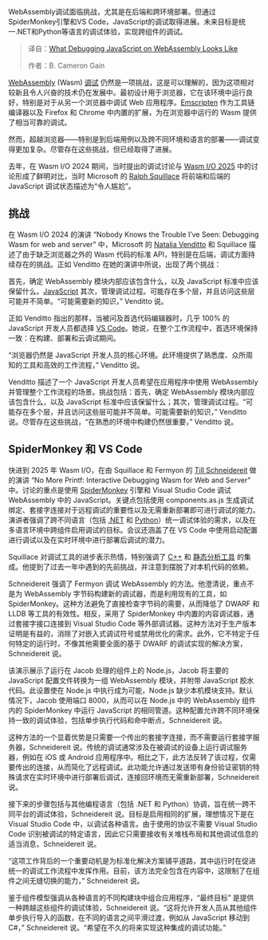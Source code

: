 
<!--
title: WebAssembly上的JavaScript调试初体验
cover: https://cdn.thenewstack.io/media/2025/08/fc40b303-alex-shuper-m1q6xm0oxi8-unsplash.jpg
summary: WebAssembly调试面临挑战，尤其是在后端和跨环境部署。但通过SpiderMonkey引擎和VS Code，JavaScript的调试取得进展。未来目标是统一.NET和Python等语言的调试体验，实现跨组件的调试。
-->

WebAssembly调试面临挑战，尤其是在后端和跨环境部署。但通过SpiderMonkey引擎和VS Code，JavaScript的调试取得进展。未来目标是统一.NET和Python等语言的调试体验，实现跨组件的调试。

> 译自：[What Debugging JavaScript on WebAssembly Looks Like](https://thenewstack.io/what-debugging-javascript-on-webassembly-looks-like/)
> 
> 作者：B. Cameron Gain

[WebAssembly](https://thenewstack.io/webassembly/) (Wasm) [调试](https://thenewstack.io/master-the-art-of-python-debugging-with-these-tips/) 仍然是一项挑战，这是可以理解的，因为这项相对较新且令人兴奋的技术仍在发展中。最初设计用于浏览器，它在该环境中运行良好，特别是对于从另一个浏览器中调试 Web 应用程序。[Emscripten](https://thenewstack.io/how-to-compile-c-code-into-webassembly-with-emscripten/) 作为工具链编译器以及 Firefox 和 Chrome 中内置的扩展，为在浏览器中运行的 Wasm 提供了相当可靠的调试。

然而，超越浏览器——特别是到后端用例以及跨不同环境和语言的部署——调试变得更加复杂。尽管存在这些挑战，但已经取得了进展。

去年，在 Wasm I/O 2024 期间，当时提出的调试讨论与 [Wasm I/O 2025](https://2025.wasm.io/) 中的讨论形成了鲜明对比，当时 Microsoft 的 [Ralph Squillace](https://github.com/squillace) 将前端和后端的 JavaScript 调试状态描述为“令人尴尬”。

## 挑战

在 Wasm I/O 2024 的演讲 “Nobody Knows the Trouble I’ve Seen: Debugging Wasm for web and server” 中，Microsoft 的 [Natalia Venditto](https://www.linkedin.com/in/anfibiacreativa/) 和 Squillace 描述了由于缺乏浏览器之外的 Wasm 代码的标准 API，特别是在后端，调试方面持续存在的挑战。正如 Venditto 在她的演讲中所说，出现了两个挑战：

首先，确定 WebAssembly 模块内部应该包含什么，以及 JavaScript 标准中应该保留什么。[JavaScript](https://thenewstack.io/introduction-to-javascript/) 其次，管理调试过程。可能存在多个层，并且访问这些层可能并不简单。“可能需要新的知识，” Venditto 说。

正如 Venditto 指出的那样，当被问及首选代码编辑器时，几乎 100% 的 JavaScript 开发人员都选择 [VS Code](https://thenewstack.io/how-to-use-vs-code-for-python-and-why-you-should/)。她说，在整个工作流程中，首选环境保持一致：在构建、部署和云调试期间。

“浏览器仍然是 JavaScript 开发人员的核心环境。此环境提供了熟悉度、众所周知的工具和高效的工作流程，” Venditto 说。

Venditto 描述了一个 JavaScript 开发人员希望在应用程序中使用 WebAssembly 并管理整个工作流程的场景。挑战包括：首先，确定 WebAssembly 模块内部应该包含什么，以及 JavaScript 标准中应该保留什么；其次，管理调试过程。“可能存在多个层，并且访问这些层可能并不简单。可能需要新的知识，” Venditto 说。尽管存在这些挑战，“在熟悉的环境中构建仍然很重要，” Venditto 说。

## SpiderMonkey 和 VS Code

快进到 2025 年 Wasm I/O，在由 Squillace 和 Fermyon 的 [Till Schneidereit](https://www.linkedin.com/in/tillschneidereit/?originalSubdomain=de) 做的演讲 “No More Printf: Interactive Debugging Wasm for Web and Server” 中。讨论的重点是使用 [SpiderMonkey](https://thenewstack.io/python-meets-javascript-wasm-with-the-magic-of-pythonmonkey/) 引擎和 Visual Studio Code 调试 WebAssembly 中的 JavaScript。关键点包括使用 components.as.js 生成调试绑定、套接字连接对于远程调试的重要性以及无需重新部署即可进行调试的能力。演讲者强调了跨不同语言（包括 [.NET](https://thenewstack.io/net-modernization-github-copilot-upgrade-eases-migrations/) 和 [Python](https://thenewstack.io/what-is-python/)）统一调试体验的需求，以及在多语言环境中跨组件启用调试的目标。会议还涵盖了在 VS Code 中使用启动配置进行调试以及在实时环境中进行部署后调试的潜力。

Squillace 对调试工具的进步表示热情，特别强调了 [C++](https://thenewstack.io/feds-critical-software-must-drop-c-c-by-2026-or-face-risk/) 和 [静态分析工具](https://thenewstack.io/how-static-analysis-can-save-your-software/) 的集成。他提到了过去一年中遇到的先前挑战，并注意到摆脱了对本机代码的依赖。

Schneidereit 强调了 Fermyon 调试 WebAssembly 的方法。他澄清说，重点不是为 WebAssembly 字节码构建新的调试器，而是利用现有的工具，如 SpiderMonkey。这种方法避免了直接检查字节码的需要，从而降低了 DWARF 和 LLDB 等工具的有效性。相反，采用了 SpiderMonkey 中内置的内容调试器，通过套接字接口连接到 Visual Studio Code 等外部调试器。这种方法对于生产版本证明是有益的，消除了对嵌入式调试符号或禁用优化的需求。此外，它不特定于任何特定的运行时，不像其他需要全面的基于 DWARF 的调试实现的解决方案，Schneidereit 说。

该演示展示了运行在 Jacob 处理的组件上的 Node.js，Jacob 将主要的 JavaScript 配置文件转换为一组 WebAssembly 模块，并附带 JavaScript 胶水代码。此设置使在 Node.js 中执行成为可能，Node.js 缺少本机模块支持。默认情况下，Jacob 使用端口 8000，从而可以在 Node.js 中的 WebAssembly 组件内的 SpiderMonkey 中运行 JavaScript 的相同管道。这种配置允许跨不同环境保持一致的调试体验，包括单步执行代码和命中断点，Schneidereit 说。

这种方法的一个显着优势是只需要一个传出的套接字连接，而不需要运行套接字服务器，Schneidereit 说。传统的调试通常涉及在被调试的设备上运行调试服务器，例如在 iOS 或 Android 应用程序中。相比之下，此方法反转了该过程，仅需要传出的连接，从而简化了远程调试。此功能允许通过发送带有身份验证密钥的特殊请求在实时环境中进行部署后调试，连接回环境而无需重新部署，Schneidereit 说。

接下来的步骤包括与其他编程语言（包括 .NET 和 Python）协调，旨在统一跨不同平台的调试体验，Schneidereit 说。目标是启用相同的扩展，理想情况下是在 Visual Studio Code 中，以调试各种语言。由于使用的协议不需要 Visual Studio Code 识别被调试的特定语言，因此它只需要接收有关堆栈布局和其他调试信息的适当消息，Schneidereit 说。

“这项工作背后的一个重要动机是为标准化解决方案铺平道路，其中运行时在促进统一的调试工作流程中发挥作用。目前，该方法完全包含在内容中，这限制了在组件之间无缝切换的能力，” Schneidereit 说。

鉴于组件模型强调从各种语言的不同构建块中组合应用程序，“最终目标” 是提供一种跨越这些组件的调试体验，Schneidereit 说。“这将允许开发人员从其他组件单步执行导入的函数，在不同的语言之间平滑过渡，例如从 JavaScript 移动到 C#，” Schneidereit 说。“希望在不久的将来实现这种集成的调试功能。”